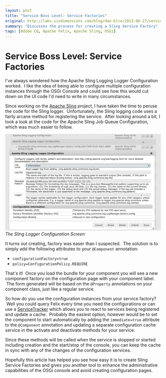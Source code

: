 ```yaml
---
layout: post
title: "Service Boss Level: Service Factories"
original: http://labs.sixdimensions.com/blog/dan-klco/2013-08-27/service-boss-level-service-factories
summary: "Discusses the process for creating a Sling Service Factory"
tags: [Adobe CQ, Apache Felix, Apache Sling, OSGi]
---
```



# Service Boss Level: Service Factories

I've always wondered how the&nbsp;Apache Sling Logging Logger Configuration worked. &nbsp;I like the idea of being able to configure multiple configuration instances through the OSGi Console and could see how this would cut down on the UI code I'd need to write in many circumstances.

Since working on the&nbsp;[Apache Sling][1]&nbsp;project, I have taken the time to peruse the code for the Sling logger. &nbsp;Unfortunately, the Sling logging code uses a fairly arcane method for registering the service. &nbsp;After looking around a bit, I took a look at the code for the Apache Sling Job Queue Configuration, which was much easier to follow.

![The Sling Logger Service Configuration Factory][2]
_The Sling Logger Configuration Screen_

It turns out creating, factory was easer than I suspected. &nbsp;The solution is to simply add the following attributes to your `@Component` annotation:

  * `configurationFactory=true`
  * `policy=ConfigurationPolicy.REQUIRE`

That's it! &nbsp;Once you load the bundle for your component you will see a new component factory on the configuration page with your component label. &nbsp;The form generated will be based on the `@Property` annotations on your component class, just like a regular service.

So how do you use the configuration instances from your service factory? &nbsp;Well you could query Felix every time you need the configurations or can use a [ServiceTracker][3]&nbsp;which allows you to react to services being registered and update a cache. &nbsp;Probably the easiest option, however would be to set the component to start automatically by adding the `immediate=true` attribute to the `@Component` annotation and updating a separate configuration cache service in the activate and deactivate methods for your service.

Since these methods will be called when the service is stopped or started including creation and the start/stop of the console, you can keep the cache in sync with any of the changes of the configuration services.

Hopefully this article has helped you see how easy it is to create Sling Service Factories and gives you another tool to enhance the administrative capabilities of the OSGi console and avoid creating configuration pages.

   [1]: http://sling.apache.org/ (Apache Sling)
   [2]: /images/posts/2013-08-27-service-boss-level-service-factories/sling-logging-service-factory.png
   [3]: http://www.osgi.org/javadoc/r4v42/org/osgi/util/tracker/ServiceTracker.html
  